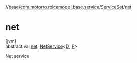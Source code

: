 //[base](../../../index.md)/[com.motorro.rxlcemodel.base.service](../index.md)/[ServiceSet](index.md)/[net](net.md)

# net

[jvm]\
abstract val [net](net.md): [NetService](../-net-service/index.md)&lt;[D](index.md), [P](index.md)&gt;

Net service
